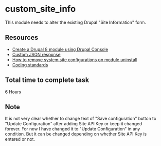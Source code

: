 # custom_site_info
This module needs to alter the existing Drupal "Site Information" form.

## Resources
- [Create a Drupal 8 module using Drupal Console](https://www.cloudways.com/blog/how-to-create-a-drupal-8-module-via-drupal-console/)
- [Custom JSON response](https://drupal-up.com/blog/custom-drupal-8-module-json-response)
- [How to remove system.site configurations on module uninstall](https://www.drupal.org/forum/support/module-development-and-code-questions/2015-09-09/how-to-remove-mymodule-configurations)
- [Coding standards](https://www.drupal.org/project/coder)

## Total time to complete task
6 Hours

## Note
It is not very clear whether to change text of "Save configuration" button to
 "Update Configuration" after adding Site API Key or keep it changed forever.
 For now I have changed it to "Update Configuration" in any condition.
 But it can be changed depending on whether Site API Key is entered or not.
